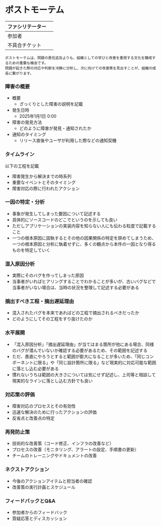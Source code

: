 # ポストモーテム

| ファシリテーター |  |
|----------|--|
| 参加者      |  |
| 不具合チケット  |  |

```
ポストモーテムは、問題の責任追及よりも、組織としての学びと改善を重視する文化を醸成するための重要な機会です。
問題が起きた際の対応や判断を冷静に分析し、次に向けての改善策を見出すことが、組織の成長に繋がります。
```


### 障害の概要

- 概要
    - ざっくりとした障害の説明を記載
- 発生日時
    - 2025年1月1日 0:00
- 障害の発見方法
    - どのように障害が発見・通知されたか
- 通知のタイミング
    - リリース直後やユーザが利用した際などの通知契機

### タイムライン
以下の工程を記載
- 障害発生から解決までの時系列
- 重要なイベントとそのタイミング
- 障害対応の際に行われたアクション

### 一因の特定・分析
- 事象が発生してしまった要因について記述する
- 具体的にソースコードのどこでというのを示しても良い
- ただしアプリケーションの実装内容を知らない人にも伝わる粒度で記載すること
- 一つの根本原因に固執するとその他の因果関係の特定を辞めてしまうため、一つの根本原因と分析に執着せずに、多くの観点から本件の一因となり得るものを特定していく

### 混入原因分析
- 実際にそのバグを作ってしまった原因
- 当事者がいればヒアリングすることでわかることが多いが、古いバグなどで当事者がいない場合は、当時の状況を整理して記述する必要がある

### 摘出すべき工程・摘出遅延理由
- 混入されたバグを本来であればどの工程で摘出されるべきだったか
- どのようにしてその工程をすり抜けたのか

### 水平展開
- 「混入原因分析」「摘出遅延理由」が当てはまる箇所が他にある場合、同様のバグが潜んでいないか確認する必要があるため、その範囲を記述する
- ただ、愚直にやろうとすると範囲が膨大になることが多いため、「同じコンポーネントに限る」や「同じ設計箇所に限る」など現実的に対応可能な範囲に落とし込む必要がある
- 慣れないうちは範囲の大きさについては気にせず記述し、上司等と相談して現実的なラインに落とし込む方針でも良い

### 対応策の評価
- 障害対応のプロセスとその有効性
- 迅速な解決のために行ったアクションの評価
- 反省点と改善点の特定

### 再発防止策
- 技術的な改善策（コード修正、インフラの改善など）
- プロセスの改善（モニタリング、アラートの設定、手順書の更新）
- チームのトレーニングやドキュメントの改善

### ネクストアクション
- 今後のアクションアイテムと担当者の確認
- 改善策の実行計画とスケジュール

### フィードバックとQ&A
- 参加者からのフィードバック
- 質疑応答とディスカッション
